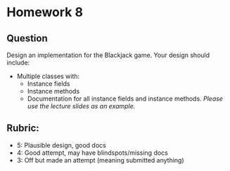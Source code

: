 # Homework 8

## Question
Design an implementation for the Blackjack game. 
Your design should include:
- Multiple classes with:
  - Instance fields
  - Instance methods
  - Documentation for all instance fields and instance methods. *Please use the lecture slides as an example.*

## Rubric:
- 5: Plausible design, good docs
- 4: Good attempt, may have blindspots/missing docs
- 3: Off but made an attempt (meaning submitted anything)
